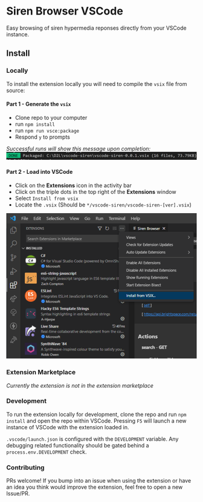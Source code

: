 # Siren Browser VSCode
Easy browsing of siren hypermedia reponses directly from your VSCode instance.

## Install
### Locally
To install the extension locally you will need to compile the `vsix` file from source:
#### Part 1 - Generate the `vsix`
 - Clone repo to your computer
 - run `npm install`
 - run `npm run vsce:package` 
 - Respond `y` to prompts
 
 *Successful runs will show this message upon completion:*
 ![Successful Compile Terminal Result](https://github.com/NolanKingdon/siren-browser/blob/main/imgs/successfulCompile.png)
#### Part 2 - Load into VSCode
 - Click on the **Extensions** icon in the activity bar 
 - Click on the triple dots in the top right of the **Extensions** window
 - Select `Install from vsix`
 - Locate the `.vsix` (Should be `*/vscode-siren/vscode-siren-[ver].vsix`)

![Manual Install Location](https://github.com/NolanKingdon/siren-browser/blob/main/imgs/manualInstall.png)
### Extension Marketplace
*Currently the extension is not in the extension marketplace*

### Development
To run the extension locally for development, clone the repo and run `npm install` and open the repo within VSCode. Pressing `F5` will launch a new instance of VSCode with the extension loaded in.

`.vscode/launch.json` is configured with the `DEVELOPMENT` variable. Any debugging related functionality should be gated behind a `process.env.DEVELOPMENT` check.

### Contributing
PRs welcome! If you bump into an issue when using the extension or have an idea you think would improve the extension, feel free to open a new Issue/PR.
